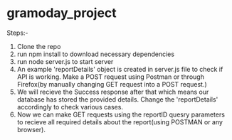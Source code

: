 # gramoday_project


Steps:-
1. Clone the repo
2. run npm install to download necessary dependencies
3. run node server.js to start server
4. An example 'reportDetails' object is created in server.js file to check if API is working. Make a POST request using Postman or through Firefox(by manually changing GET request into a POST request.)
5. We will recieve the Success response after that which means our database has stored the provided details. Change the 'reportDetails' accordingly to check various cases.
6. Now we can make GET requests using the reportID quesry parameters  to recieve all required details about the report(using POSTMAN or any browser).

